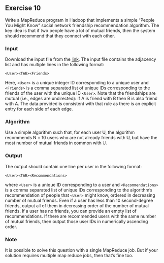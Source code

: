 ## Exercise 10

Write a MapReduce program in Hadoop that implements a simple “People You Might Know” social network friendship recommendation algorithm. The key idea is that if two people have a lot of mutual friends, then the system should recommend that they connect with each other.

### Input

Download the input file from the [link](https://github.com/tonellotto/PAD-LABS/tree/master/data/soc-LiveJournal1Adj.txt).
The input file contains the adjacency list and has multiple lines in the following format:    <User><TAB><Friends>Here, `<User>` is a unique integer ID corresponding to a unique user and `<Friends>` is a comma separated list of unique IDs corresponding to the friends of the user with the unique ID `<User>`. Note that the friendships are mutual (i.e., edges are undirected): if A is friend with B then B is also friend with A. The data provided is consistent with that rule as there is an explicit entry for each side of each edge.### Algorithm

Use a simple algorithm such that, for each user U, the algorithm recommends N = 10 users who are not already friends with U, but have the most number of mutual friends in common with U.
### Output

The output should contain one line per user in the following format:    <User><TAB><Recommendations>where `<User>` is a unique ID corresponding to a user and `<Recommendations>` is a comma separated list of unique IDs corresponding to the algorithm’s recommendation of people that `<User>` might know, ordered in decreasing number of mutual friends. Even if a user has less than 10 second-degree friends, output all of them in decreasing order of the number of mutual friends. If a user has no friends, you can provide an empty list of recommendations. If there are recommended users with the same number of mutual friends, then output those user IDs in numerically ascending order.
### Note

It is possible to solve this question with a single MapReduce job. But if your solution requires multiple map reduce jobs, then that’s fine too.
